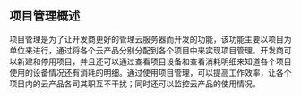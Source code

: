 ## 项目管理概述
项目管理是为了让开发商更好的管理云服务器而开发的功能，该功能主要以项目为单位来进行，通过将各个云产品分别分配到各个项目中来实现项目管理。开发商可以新建和停用项目，并且还可以通过查看项目设备和查看消耗明细来知道各个项目使用的设备情况还有消耗的明细。通过使用项目管理，可以提高工作效率，让各个项目内的云产品各司其职互不干扰；同时还可以监控云产品的使用情况。                                                                                                                                                   